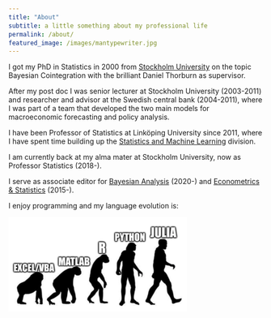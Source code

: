 ```yaml
---
title: "About"
subtitle: a little something about my professional life
permalink: /about/
featured_image: /images/mantypewriter.jpg
---
```


I got my PhD in Statistics in 2000 from [Stockholm University](https://www.su.se/department-of-statistics/) on the topic Bayesian Cointegration with the brilliant Daniel Thorburn as supervisor. 

After my post doc I was senior lecturer at Stockholm University (2003-2011) and researcher and advisor at the Swedish central bank (2004-2011), where I was part of a team that developed the two main models for macroeconomic forecasting and policy analysis.

I have been Professor of Statistics at Linköping University since 2011, where I have spent time building up the [Statistics and Machine Learning](https://liu.se/en/organisation/liu/ida/stima) division.

I am currently back at my alma mater at Stockholm University, now as Professor Statistics (2018-). 

I serve as associate editor for [Bayesian Analysis](https://projecteuclid.org/journals/bayesian-analysis) (2020-) and [Econometrics & Statistics](https://www.journals.elsevier.com/econometrics-and-statistics) (2015-).

I enjoy programming and my language evolution is:

<img src="images/../../images/programming_evolution.png" alt="Programming language evolution" width="70%">

